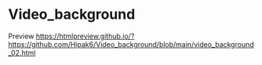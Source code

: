 # Video_background
Preview https://htmlpreview.github.io/?https://github.com/Hipak6/Video_background/blob/main/video_background_02.html
